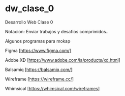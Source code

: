 # dw_clase_0
Desarrollo Web Clase 0

Notacion: Enviar trabajos y desafios comprimidos..

Algunos programas para mokap


Figma [https://www.figma.com/] 

Adobe XD [https://www.adobe.com/la/products/xd.html]

Balsamiq [https://balsamiq.com/]

Wireframe [https://wireframe.cc/]

Whimsical [https://whimsical.com/wireframes]
